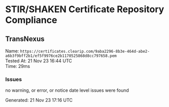 # STIR/SHAKEN Certificate Repository Compliance

## TransNexus

Name: `https://certificates.clearip.com/9aba2296-8b3e-464d-abe2-a6b3f9bff2b1/ef5f9976ce2b1170525868d8cc797658.pem`\
Tested At: 21 Nov 23 16:44 UTC\
Time: 29ms

### Issues

no warning, or error, or notice date level issues were found

Generated: 21 Nov 23 17:16 UTC